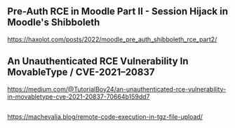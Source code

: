 ## Pre-Auth RCE in Moodle Part II - Session Hijack in Moodle's Shibboleth
https://haxolot.com/posts/2022/moodle_pre_auth_shibboleth_rce_part2/

## An Unauthenticated RCE Vulnerability In MovableType / CVE-2021–20837
https://medium.com/@TutorialBoy24/an-unauthenticated-rce-vulnerability-in-movabletype-cve-2021-20837-70664b159dd7

## 
https://machevalia.blog/remote-code-execution-in-tgz-file-upload/






